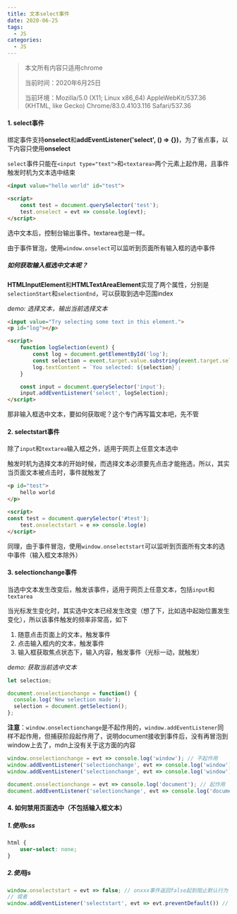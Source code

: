 ```yaml
---
title: 文本select事件
date: 2020-06-25
tags:
  - JS
categories:
  - JS
---
```



> 本文所有内容只适用chrome
>
> 当前时间：2020年6月25日
>
> 当前环境：Mozilla/5.0 (X11; Linux x86_64) AppleWebKit/537.36 (KHTML, like Gecko) Chrome/83.0.4103.116 Safari/537.36

#### 1. select事件

绑定事件支持**onselect**和**addEventListener('select', () => {})**，为了省点事，以下内容只使用**onselect**

`select`事件只能在`<input type="text">`和`<textarea>`两个元素上起作用，且事件触发时机为文本选中结束

```html
<input value="hello world" id="test">

<script>
    const test = document.querySelector('test');
    test.onselect = evt => console.log(evt);
</script>
```

选中文本后，控制台输出事件。textarea也是一样。

由于事件冒泡，使用`window.onselect`可以监听到页面所有输入框的选中事件

##### 如何获取输入框选中文本呢？

**HTMLInputElement**和**HTMLTextAreaElement**实现了两个属性，分别是`selectionStart`和`selectionEnd`，可以获取到选中范围index

*demo: 选择文本，输出当前选择文本*

```html
<input value="Try selecting some text in this element.">
<p id="log"></p>

<script>
    function logSelection(event) {
        const log = document.getElementById('log');
        const selection = event.target.value.substring(event.target.selectionStart, event.target.selectionEnd);
        log.textContent = `You selected: ${selection}`;
    }

    const input = document.querySelector('input');
    input.addEventListener('select', logSelection);
</script>
```

那非输入框选中文本，要如何获取呢？这个专门再写篇文本吧，先不管



#### 2. selectstart事件

除了`input`和`textarea`输入框之外，适用于网页上任意文本选中

触发时机为选择文本的开始时候，而选择文本必须要先点击才能拖选，所以，其实当页面文本被点击时，事件就触发了

```html
<p id="test">
    hello world
</p>

<script>
const test = document.querySelector('#test');
    test.onselectstart = e => console.log(e)
</script>
```

同理，由于事件冒泡，使用`window.onselectstart`可以监听到页面所有文本的选中事件（输入框文本除外）



#### 3. selectionchange事件

当选中文本发生改变后，触发该事件，适用于网页上任意文本，包括`input`和`textarea`

当光标发生变化时，其实选中文本已经发生改变（想了下，比如选中起始位置发生变化），所以该事件触发的频率非常高，如下

1. 随意点击页面上的文本，触发事件
2. 点击输入框内的文本，触发事件
3. 输入框获取焦点状态下，输入内容，触发事件（光标一动，就触发）



*demo: 获取当前选中文本*

```javascript
let selection;

document.onselectionchange = function() {
  console.log('New selection made');
  selection = document.getSelection();
};
```

**注意**：`window.onselectionchange`是不起作用的，`window.addEventListener`同样不起作用，但捕获阶段起作用了，说明document接收到事件后，没有再冒泡到window上去了，mdn上没有关于这方面的内容

```javascript
window.onselectionchange = evt => console.log('window'); // 不起作用
window.addEventListener('selectionchange', evt => console.log('window')); // 不起作用
window.addEventListener('selectionchange', evt => console.log('window'), true); // 起作用

document.onselectionchange = evt => console.log('document'); // 起作用
document.addEventListener('selectionchange', evt => console.log('document')); // 起作用
```



#### 4. 如何禁用页面选中（不包括输入框文本）

##### 1.使用css

```css
html {
    user-select: none;
}
```



##### 2.使用js

```javascript
window.onselectstart = evt => false; // onxxx事件返回false起到阻止默认行为
// 或者
window.addEventListener('selectstart', evt => evt.preventDefault()) // addEventListener使用preventDefault()起到阻止默认行为
```
